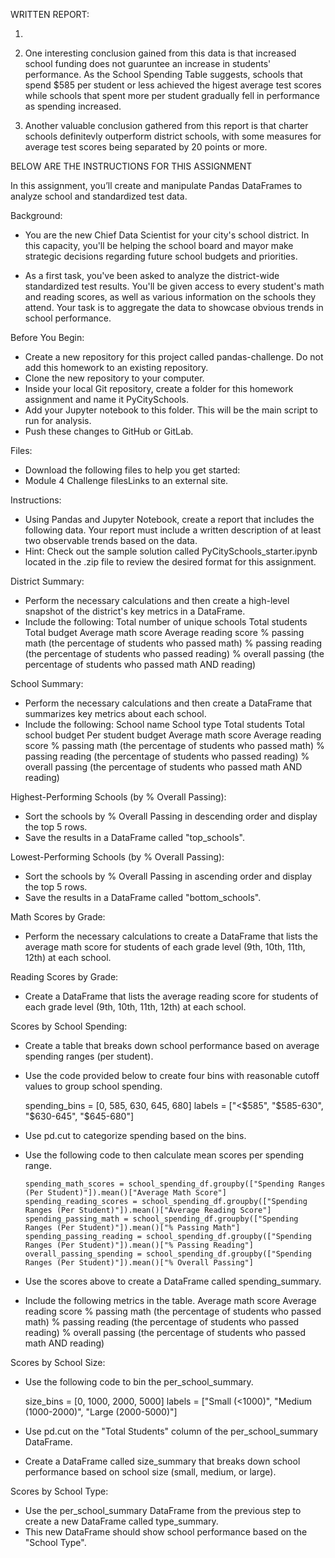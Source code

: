 WRITTEN REPORT:

1. 

2. One interesting conclusion gained from this data is that increased school funding does not guaruntee an increase in students' performance. As the School Spending Table suggests, schools that spend $585 per student or less achieved the higest average test scores while schools that spent more per student gradually fell in performance as spending increased. 

3. Another valuable conclusion gathered from this report is that charter schools definitevly outperform district schools, with some measures for average test scores being separated by 20 points or more. 





BELOW ARE THE INSTRUCTIONS FOR THIS ASSIGNMENT

In this assignment, you’ll create and manipulate Pandas DataFrames to analyze school and standardized test data.

Background:
- You are the new Chief Data Scientist for your city's school district. In this capacity, you'll be helping the school board and mayor make strategic decisions regarding future school budgets and priorities.

- As a first task, you've been asked to analyze the district-wide standardized test results. You'll be given access to every student's math and reading scores, as well as various information on the schools they attend. Your task is to aggregate the data to showcase obvious trends in school performance.

Before You Begin:
- Create a new repository for this project called pandas-challenge. Do not add this homework to an existing repository.
- Clone the new repository to your computer.
- Inside your local Git repository, create a folder for this homework assignment and name it PyCitySchools.
- Add your Jupyter notebook to this folder. This will be the main script to run for analysis.
- Push these changes to GitHub or GitLab.

Files:
- Download the following files to help you get started:
- Module 4 Challenge filesLinks to an external site.

Instructions:
- Using Pandas and Jupyter Notebook, create a report that includes the following data. Your report must include a written description of at least two observable trends based on the data.
- Hint: Check out the sample solution called PyCitySchools_starter.ipynb located in the .zip file to review the desired format for this assignment.

District Summary:
- Perform the necessary calculations and then create a high-level snapshot of the district's key metrics in a DataFrame.
- Include the following:
Total number of unique schools
Total students
Total budget
Average math score
Average reading score
% passing math (the percentage of students who passed math)
% passing reading (the percentage of students who passed reading)
% overall passing (the percentage of students who passed math AND reading)

School Summary:
- Perform the necessary calculations and then create a DataFrame that summarizes key metrics about each school.
- Include the following:
School name
School type
Total students
Total school budget
Per student budget
Average math score
Average reading score
% passing math (the percentage of students who passed math)
% passing reading (the percentage of students who passed reading)
% overall passing (the percentage of students who passed math AND reading)

Highest-Performing Schools (by % Overall Passing):
- Sort the schools by % Overall Passing in descending order and display the top 5 rows.
- Save the results in a DataFrame called "top_schools".

Lowest-Performing Schools (by % Overall Passing):
- Sort the schools by % Overall Passing in ascending order and display the top 5 rows.
- Save the results in a DataFrame called "bottom_schools".

Math Scores by Grade:
- Perform the necessary calculations to create a DataFrame that lists the average math score for students of each grade level (9th, 10th, 11th, 12th) at each school.

Reading Scores by Grade:
- Create a DataFrame that lists the average reading score for students of each grade level (9th, 10th, 11th, 12th) at each school.

Scores by School Spending:
- Create a table that breaks down school performance based on average spending ranges (per student).
- Use the code provided below to create four bins with reasonable cutoff values to group school spending.

    spending_bins = [0, 585, 630, 645, 680]
    labels = ["<$585", "$585-630", "$630-645", "$645-680"]
    
- Use pd.cut to categorize spending based on the bins.
- Use the following code to then calculate mean scores per spending range.

      spending_math_scores = school_spending_df.groupby(["Spending Ranges (Per Student)"]).mean()["Average Math Score"]
      spending_reading_scores = school_spending_df.groupby(["Spending Ranges (Per Student)"]).mean()["Average Reading Score"]
      spending_passing_math = school_spending_df.groupby(["Spending Ranges (Per Student)"]).mean()["% Passing Math"]
      spending_passing_reading = school_spending_df.groupby(["Spending Ranges (Per Student)"]).mean()["% Passing Reading"]
      overall_passing_spending = school_spending_df.groupby(["Spending Ranges (Per Student)"]).mean()["% Overall Passing"]
    
- Use the scores above to create a DataFrame called spending_summary.
- Include the following metrics in the table.
Average math score
Average reading score
% passing math (the percentage of students who passed math)
% passing reading (the percentage of students who passed reading)
% overall passing (the percentage of students who passed math AND reading)

Scores by School Size:
- Use the following code to bin the per_school_summary.

    size_bins = [0, 1000, 2000, 5000]
    labels = ["Small (<1000)", "Medium (1000-2000)", "Large (2000-5000)"]
  
- Use pd.cut on the "Total Students" column of the per_school_summary DataFrame.
- Create a DataFrame called size_summary that breaks down school performance based on school size (small, medium, or large).

Scores by School Type:
- Use the per_school_summary DataFrame from the previous step to create a new DataFrame called type_summary.
- This new DataFrame should show school performance based on the "School Type".
